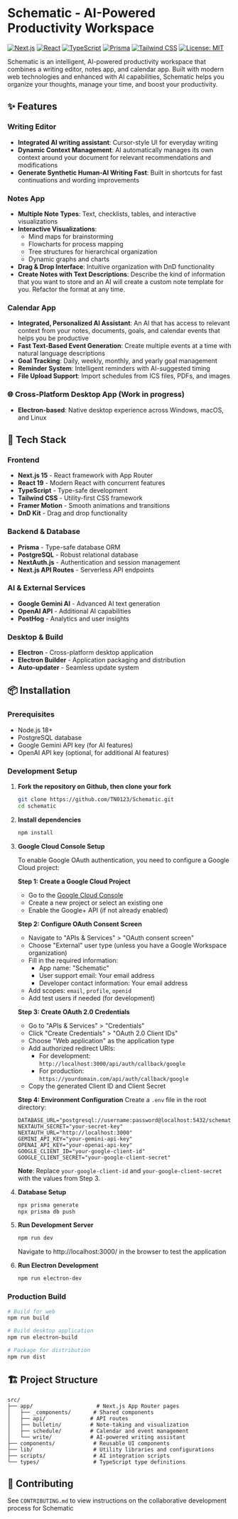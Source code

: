 # Schematic - AI-Powered Productivity Workspace

[![Next.js](https://img.shields.io/badge/Next.js-15.3.3-black)](https://nextjs.org/)
[![React](https://img.shields.io/badge/React-19.0.0-blue)](https://reactjs.org/)
[![TypeScript](https://img.shields.io/badge/TypeScript-5.0-blue)](https://www.typescriptlang.org/)
[![Prisma](https://img.shields.io/badge/Prisma-6.3.1-green)](https://www.prisma.io/)
[![Tailwind CSS](https://img.shields.io/badge/Tailwind-3.4.1-38B2AC)](https://tailwindcss.com/)
[![License: MIT](https://img.shields.io/badge/License-MIT-yellow.svg)](https://opensource.org/licenses/MIT)

Schematic is an intelligent, AI-powered productivity workspace that combines a writing editor, notes app, and calendar app. Built with modern web technologies and enhanced with AI capabilities, Schematic helps you organize your thoughts, manage your time, and boost your productivity.

## ✨ Features

### Writing Editor

- **Integrated AI writing assistant**: Cursor-style UI for everyday writing
- **Dynamic Context Management**: AI automatically manages its own context around your document for relevant recommendations and modifications
- **Generate Synthetic Human-AI Writing Fast**: Built in shortcuts for fast continuations and wording improvements

### Notes App

- **Multiple Note Types**: Text, checklists, tables, and interactive visualizations
- **Interactive Visualizations**:
  - Mind maps for brainstorming
  - Flowcharts for process mapping
  - Tree structures for hierarchical organization
  - Dynamic graphs and charts
- **Drag & Drop Interface**: Intuitive organization with DnD functionality
- **Create Notes with Text Descriptions**: Describe the kind of information that you want to store and an AI will create a custom note template for you. Refactor the format at any time.

### Calendar App

- **Integrated, Personalized AI Assistant**: An AI that has access to relevant context from your notes, documents, goals, and calendar events that helps you be productive
- **Fast Text-Based Event Generation**: Create multiple events at a time with natural language descriptions
- **Goal Tracking**: Daily, weekly, monthly, and yearly goal management
- **Reminder System**: Intelligent reminders with AI-suggested timing
- **File Upload Support**: Import schedules from ICS files, PDFs, and images

### 🌐 Cross-Platform Desktop App (Work in progress)

- **Electron-based**: Native desktop experience across Windows, macOS, and Linux

## 🚀 Tech Stack

### Frontend

- **Next.js 15** - React framework with App Router
- **React 19** - Modern React with concurrent features
- **TypeScript** - Type-safe development
- **Tailwind CSS** - Utility-first CSS framework
- **Framer Motion** - Smooth animations and transitions
- **DnD Kit** - Drag and drop functionality

### Backend & Database

- **Prisma** - Type-safe database ORM
- **PostgreSQL** - Robust relational database
- **NextAuth.js** - Authentication and session management
- **Next.js API Routes** - Serverless API endpoints

### AI & External Services

- **Google Gemini AI** - Advanced AI text generation
- **OpenAI API** - Additional AI capabilities
- **PostHog** - Analytics and user insights

### Desktop & Build

- **Electron** - Cross-platform desktop application
- **Electron Builder** - Application packaging and distribution
- **Auto-updater** - Seamless update system

## 📦 Installation

### Prerequisites

- Node.js 18+
- PostgreSQL database
- Google Gemini API key (for AI features)
- OpenAI API key (optional, for additional AI features)

### Development Setup

1. **Fork the repository on Github, then clone your fork**

   ```bash
   git clone https://github.com/TN0123/Schematic.git
   cd schematic
   ```

2. **Install dependencies**

   ```bash
   npm install
   ```

3. **Google Cloud Console Setup**

   To enable Google OAuth authentication, you need to configure a Google Cloud project:

   **Step 1: Create a Google Cloud Project**

   - Go to the [Google Cloud Console](https://console.cloud.google.com/)
   - Create a new project or select an existing one
   - Enable the Google+ API (if not already enabled)

   **Step 2: Configure OAuth Consent Screen**

   - Navigate to "APIs & Services" > "OAuth consent screen"
   - Choose "External" user type (unless you have a Google Workspace organization)
   - Fill in the required information:
     - App name: "Schematic"
     - User support email: Your email address
     - Developer contact information: Your email address
   - Add scopes: `email`, `profile`, `openid`
   - Add test users if needed (for development)

   **Step 3: Create OAuth 2.0 Credentials**

   - Go to "APIs & Services" > "Credentials"
   - Click "Create Credentials" > "OAuth 2.0 Client IDs"
   - Choose "Web application" as the application type
   - Add authorized redirect URIs:
     - For development: `http://localhost:3000/api/auth/callback/google`
     - For production: `https://yourdomain.com/api/auth/callback/google`
   - Copy the generated Client ID and Client Secret

   **Step 4: Environment Configuration**
   Create a `.env` file in the root directory:

   ```env
   DATABASE_URL="postgresql://username:password@localhost:5432/schematic"
   NEXTAUTH_SECRET="your-secret-key"
   NEXTAUTH_URL="http://localhost:3000"
   GEMINI_API_KEY="your-gemini-api-key"
   OPENAI_API_KEY="your-openai-api-key"
   GOOGLE_CLIENT_ID="your-google-client-id"
   GOOGLE_CLIENT_SECRET="your-google-client-secret"
   ```

   **Note**: Replace `your-google-client-id` and `your-google-client-secret` with the values from Step 3.

4. **Database Setup**

   ```bash
   npx prisma generate
   npx prisma db push
   ```

5. **Run Development Server**

   ```bash
   npm run dev
   ```

   Navigate to http://localhost:3000/ in the browser to test the application

6. **Run Electron Development**
   ```bash
   npm run electron-dev
   ```

### Production Build

```bash
# Build for web
npm run build

# Build desktop application
npm run electron-build

# Package for distribution
npm run dist
```

## 🏗️ Project Structure

```
src/
├── app/                    # Next.js App Router pages
│   ├── _components/       # Shared components
│   ├── api/              # API routes
│   ├── bulletin/         # Note-taking and visualization
│   ├── schedule/         # Calendar and event management
│   └── write/            # AI-powered writing assistant
├── components/            # Reusable UI components
├── lib/                   # Utility libraries and configurations
├── scripts/               # AI integration scripts
└── types/                 # TypeScript type definitions
```

## 🤝 Contributing

See `CONTRIBUTING.md` to view instructions on the collaborative development process for Schematic
